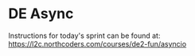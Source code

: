 # DE Async

Instructions for today's sprint can be found at: https://l2c.northcoders.com/courses/de2-fun/asyncio
